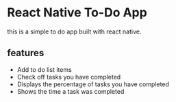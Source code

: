 # React Native To-Do App

this is a simple to do app built with react native.

## features
- Add to do list items
- Check off tasks you have completed
- Displays the percentage of tasks you have completed
- Shows the time a task was completed
